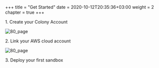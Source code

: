 +++
title = "Get Started"
date = 2020-10-12T20:35:36+03:00
weight = 2
chapter = true
+++

1\. Create your Colony Account

![80_page](/images/intro/colony_logo.png)

2\. Link your AWS cloud account

![80_page](/images/intro/aws_logo.png)

3\. Deploy your first sandbox
